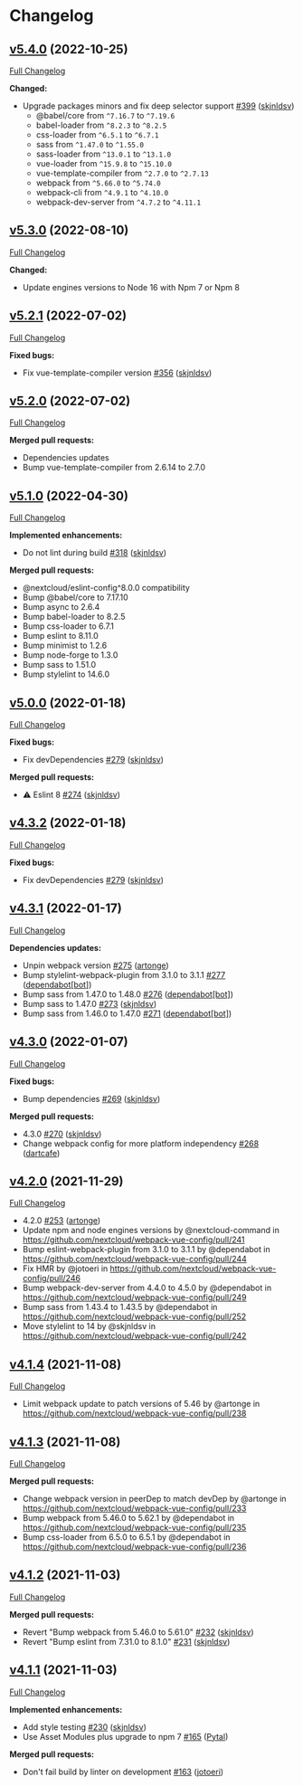 # Changelog

## [v5.4.0](https://github.com/nextcloud/webpack-vue-config/tree/v5.4.0) (2022-10-25)

[Full Changelog](https://github.com/nextcloud/webpack-vue-config/compare/v5.3.0...v5.4.0)

**Changed:**

* Upgrade packages minors and fix deep selector support [\#399](https://github.com/nextcloud/webpack-vue-config/pull/399) ([skjnldsv](https://github.com/skjnldsv))
  * @babel/core from `^7.16.7` to `^7.19.6`
  * babel-loader from `^8.2.3` to `^8.2.5`
  * css-loader from `^6.5.1` to `^6.7.1`
  * sass from `^1.47.0` to `^1.55.0`
  * sass-loader from `^13.0.1` to `^13.1.0`
  * vue-loader from `^15.9.8` to `^15.10.0`
  * vue-template-compiler from `^2.7.0` to `^2.7.13`
  * webpack from `^5.66.0` to `^5.74.0`
  * webpack-cli from `^4.9.1` to `^4.10.0`
  * webpack-dev-server from `^4.7.2` to `^4.11.1`
## [v5.3.0](https://github.com/nextcloud/webpack-vue-config/tree/v5.3.0) (2022-08-10)

[Full Changelog](https://github.com/nextcloud/webpack-vue-config/compare/v5.2.1...v5.3.0)

**Changed:**

- Update engines versions to Node 16 with Npm 7 or Npm 8

## [v5.2.1](https://github.com/nextcloud/webpack-vue-config/tree/v5.2.1) (2022-07-02)

[Full Changelog](https://github.com/nextcloud/webpack-vue-config/compare/v5.2.0...v5.2.1)

**Fixed bugs:**

- Fix vue-template-compiler version [\#356](https://github.com/nextcloud/webpack-vue-config/pull/356) ([skjnldsv](https://github.com/skjnldsv))

## [v5.2.0](https://github.com/nextcloud/webpack-vue-config/tree/v5.2.0) (2022-07-02)

[Full Changelog](https://github.com/nextcloud/webpack-vue-config/compare/v5.1.0...v5.2.0)

**Merged pull requests:**

- Dependencies updates
- Bump vue-template-compiler from 2.6.14 to 2.7.0

## [v5.1.0](https://github.com/nextcloud/webpack-vue-config/tree/v5.1.0) (2022-04-30)

[Full Changelog](https://github.com/nextcloud/webpack-vue-config/compare/v5.0.0...v5.1.0)

**Implemented enhancements:**

- Do not lint during build [\#318](https://github.com/nextcloud/webpack-vue-config/pull/318) ([skjnldsv](https://github.com/skjnldsv))

**Merged pull requests:**

- @nextcloud/eslint-config^8.0.0 compatibility
- Bump @babel/core to 7.17.10
- Bump async to 2.6.4
- Bump babel-loader to 8.2.5
- Bump css-loader to 6.7.1
- Bump eslint to 8.11.0
- Bump minimist to 1.2.6
- Bump node-forge to 1.3.0
- Bump sass to 1.51.0
- Bump stylelint to 14.6.0
## [v5.0.0](https://github.com/nextcloud/webpack-vue-config/tree/v5.0.0) (2022-01-18)

[Full Changelog](https://github.com/nextcloud/webpack-vue-config/compare/v4.3.2...v5.0.0)

**Fixed bugs:**

- Fix devDependencies [\#279](https://github.com/nextcloud/webpack-vue-config/pull/279) ([skjnldsv](https://github.com/skjnldsv))

**Merged pull requests:**

- ⚠️ Eslint 8 [\#274](https://github.com/nextcloud/webpack-vue-config/pull/274) ([skjnldsv](https://github.com/skjnldsv))

## [v4.3.2](https://github.com/nextcloud/webpack-vue-config/tree/v4.3.2) (2022-01-18)

[Full Changelog](https://github.com/nextcloud/webpack-vue-config/compare/v4.3.1...v4.3.2)

**Fixed bugs:**

- Fix devDependencies [\#279](https://github.com/nextcloud/webpack-vue-config/pull/279) ([skjnldsv](https://github.com/skjnldsv))

## [v4.3.1](https://github.com/nextcloud/webpack-vue-config/tree/v4.3.1) (2022-01-17)

[Full Changelog](https://github.com/nextcloud/webpack-vue-config/compare/v4.3.0...v4.3.1)

**Dependencies updates:**

- Unpin webpack version [\#275](https://github.com/nextcloud/webpack-vue-config/pull/275) ([artonge](https://github.com/artonge))
- Bump stylelint-webpack-plugin from 3.1.0 to 3.1.1 [\#277](https://github.com/nextcloud/webpack-vue-config/pull/277) ([dependabot[bot]](https://github.com/apps/dependabot))
- Bump sass from 1.47.0 to 1.48.0 [\#276](https://github.com/nextcloud/webpack-vue-config/pull/276) ([dependabot[bot]](https://github.com/apps/dependabot))
- Bump sass to 1.47.0 [\#273](https://github.com/nextcloud/webpack-vue-config/pull/273) ([skjnldsv](https://github.com/skjnldsv))
- Bump sass from 1.46.0 to 1.47.0 [\#271](https://github.com/nextcloud/webpack-vue-config/pull/271) ([dependabot[bot]](https://github.com/apps/dependabot))

## [v4.3.0](https://github.com/nextcloud/webpack-vue-config/tree/v4.3.0) (2022-01-07)

[Full Changelog](https://github.com/nextcloud/webpack-vue-config/compare/v4.2.0...v4.3.0)

**Fixed bugs:**

- Bump dependencies [\#269](https://github.com/nextcloud/webpack-vue-config/pull/269) ([skjnldsv](https://github.com/skjnldsv))

**Merged pull requests:**

- 4.3.0 [\#270](https://github.com/nextcloud/webpack-vue-config/pull/270) ([skjnldsv](https://github.com/skjnldsv))
- Change webpack config for more platform independency [\#268](https://github.com/nextcloud/webpack-vue-config/pull/268) ([dartcafe](https://github.com/dartcafe))
## [v4.2.0](https://github.com/nextcloud/webpack-vue-config/tree/v4.2.0) (2021-11-29)

[Full Changelog](https://github.com/nextcloud/webpack-vue-config/compare/v4.1.2...v4.2.0)

- 4.2.0 [\#253](https://github.com/nextcloud/webpack-vue-config/pull/253) ([artonge](https://github.com/artonge))
- Update npm and node engines versions by @nextcloud-command in <https://github.com/nextcloud/webpack-vue-config/pull/241>
- Bump eslint-webpack-plugin from 3.1.0 to 3.1.1 by @dependabot in <https://github.com/nextcloud/webpack-vue-config/pull/244>
- Fix HMR by @jotoeri in <https://github.com/nextcloud/webpack-vue-config/pull/246>
- Bump webpack-dev-server from 4.4.0 to 4.5.0 by @dependabot in <https://github.com/nextcloud/webpack-vue-config/pull/249>
- Bump sass from 1.43.4 to 1.43.5 by @dependabot in <https://github.com/nextcloud/webpack-vue-config/pull/252>
- Move stylelint to 14 by @skjnldsv in <https://github.com/nextcloud/webpack-vue-config/pull/242>

## [v4.1.4](https://github.com/nextcloud/webpack-vue-config/tree/v4.1.4) (2021-11-08)

[Full Changelog](https://github.com/nextcloud/webpack-vue-config/compare/v4.1.3...v4.1.4)

- Limit webpack update to patch versions of 5.46 by @artonge in <https://github.com/nextcloud/webpack-vue-config/pull/238>

## [v4.1.3](https://github.com/nextcloud/webpack-vue-config/tree/v4.1.3) (2021-11-08)

[Full Changelog](https://github.com/nextcloud/webpack-vue-config/compare/v4.1.2...v4.1.3)

**Merged pull requests:**

- Change webpack version in peerDep to match devDep by @artonge in <https://github.com/nextcloud/webpack-vue-config/pull/233>
- Bump webpack from 5.46.0 to 5.62.1 by @dependabot in <https://github.com/nextcloud/webpack-vue-config/pull/235>
- Bump css-loader from 6.5.0 to 6.5.1 by @dependabot in <https://github.com/nextcloud/webpack-vue-config/pull/236>

## [v4.1.2](https://github.com/nextcloud/webpack-vue-config/tree/v4.1.2) (2021-11-03)

[Full Changelog](https://github.com/nextcloud/webpack-vue-config/compare/v4.1.1...v4.1.2)

**Merged pull requests:**

- Revert "Bump webpack from 5.46.0 to 5.61.0" [\#232](https://github.com/nextcloud/webpack-vue-config/pull/232) ([skjnldsv](https://github.com/skjnldsv))
- Revert "Bump eslint from 7.31.0 to 8.1.0" [\#231](https://github.com/nextcloud/webpack-vue-config/pull/231) ([skjnldsv](https://github.com/skjnldsv))

## [v4.1.1](https://github.com/nextcloud/webpack-vue-config/tree/v4.1.1) (2021-11-03)

[Full Changelog](https://github.com/nextcloud/webpack-vue-config/compare/v4.1.0...v4.1.1)

**Implemented enhancements:**

- Add style testing [\#230](https://github.com/nextcloud/webpack-vue-config/pull/230) ([skjnldsv](https://github.com/skjnldsv))
- Use Asset Modules plus upgrade to npm 7 [\#165](https://github.com/nextcloud/webpack-vue-config/pull/165) ([Pytal](https://github.com/Pytal))

**Merged pull requests:**

- Don't fail build by linter on development [\#163](https://github.com/nextcloud/webpack-vue-config/pull/163) ([jotoeri](https://github.com/jotoeri))
